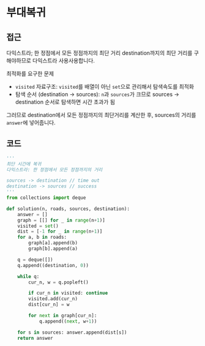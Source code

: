 # 부대복귀

## 접근
다익스트라; 한 정점에서 모든 정점까지의 최단 거리
destination까지의 최단 거리를 구해야하므로 다익스트라 사용사용합니다.

최적화를 요구한 문제
- `visited` 자료구조: `visited`를 배열이 아닌 `set`으로 관리해서 탐색속도를 최적화
- 탐색 순서 (destination -> sources): `n`과  `sources`가 크므로 sources -> destination 순서로 탐색하면 시간 초과가 됨

그러므로 destination에서 모든 정점까지의 최단거리를 계산한 후,
sources의 거리를 `answer`에 넣어줍니다.

## 코드
```python
'''
최단 시간에 복귀
다익스트라: 한 정점에서 모든 정점까지의 거리

sources -> destination // time out
destination -> sources // success
'''
from collections import deque

def solution(n, roads, sources, destination):
    answer = []
    graph = [[] for _ in range(n+1)]
    visited = set()
    dist = [-1 for _ in range(n+1)]
    for a, b in roads:
        graph[a].append(b) 
        graph[b].append(a)

    q = deque([])
    q.append((destination, 0))

    while q:
        cur_n, w = q.popleft()

        if cur_n in visited: continue
        visited.add(cur_n)
        dist[cur_n] = w

        for next in graph[cur_n]:
            q.append((next, w+1))

    for s in sources: answer.append(dist[s])
    return answer
```